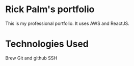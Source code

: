 # Rick Palm's portfolio

This is my professional portfolio. It uses AWS and ReactJS.

# Technologies Used

Brew
Git and github
SSH
